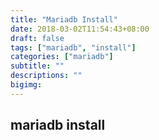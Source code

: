 ```yaml
---
title: "Mariadb Install"
date: 2018-03-02T11:54:43+08:00
draft: false
tags: ["mariadb", "install"]
categories: ["mariadb"]
subtitle: ""
descriptions: ""
bigimg:
---
```


## mariadb install